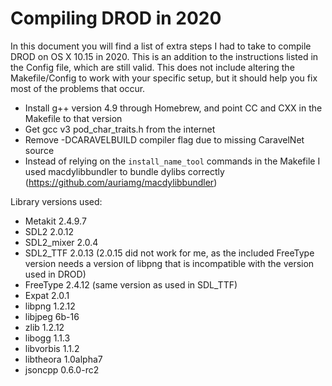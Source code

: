 # Compiling DROD in 2020

In this document you will find a list of extra steps I had to take to compile DROD on OS X 10.15 in 2020. This is an addition to the instructions listed in the Config file, which are still valid. This does not include altering the Makefile/Config to work with your specific setup, but it should help you fix most of the problems that occur.

* Install g++ version 4.9 through Homebrew, and point CC and CXX in the Makefile to that version
* Get gcc v3 pod_char_traits.h from the internet
* Remove -DCARAVELBUILD compiler flag due to missing CaravelNet source
* Instead of relying on the `install_name_tool` commands in the Makefile I used macdylibbundler to bundle dylibs correctly (https://github.com/auriamg/macdylibbundler) 

Library versions used:
* Metakit 2.4.9.7
* SDL2 2.0.12
* SDL2_mixer 2.0.4
* SDL2_TTF 2.0.13 (2.0.15 did not work for me, as the included FreeType version needs a version of libpng that is incompatible with the version used in DROD)
* FreeType 2.4.12 (same version as used in SDL_TTF)
* Expat 2.0.1
* libpng 1.2.12
* libjpeg 6b-16
* zlib 1.2.12
* libogg 1.1.3
* libvorbis 1.1.2
* libtheora 1.0alpha7
* jsoncpp 0.6.0-rc2
